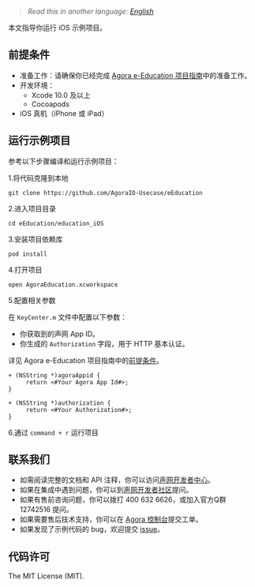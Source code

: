 > *Read this in another language: [English](https://github.com/AgoraIO-Usecase/eEducation/wiki/Run-the-iOS-Project)*

本文指导你运行 iOS 示例项目。

## 前提条件

- 准备工作：请确保你已经完成 [Agora e-Education 项目指南](https://github.com/AgoraIO-Usecase/eEducation/wiki/Agora-e-Education-%E9%A1%B9%E7%9B%AE%E6%8C%87%E5%8D%97#%E5%89%8D%E6%8F%90%E6%9D%A1%E4%BB%B6)中的准备工作。
- 开发环境：
  - Xcode 10.0 及以上
  - Cocoapods
- iOS 真机（iPhone 或 iPad）

## 运行示例项目

参考以下步骤编译和运行示例项目：

1.将代码克隆到本地

```
git clone https://github.com/AgoraIO-Usecase/eEducation
```

2.进入项目目录

```
cd eEducation/education_iOS
```

3.安装项目依赖库

```
pod install
```

4.打开项目

```
open AgoraEducation.xcworkspace
```

5.配置相关参数

在 `KeyCenter.m` 文件中配置以下参数：
- 你获取到的声网 App ID。
- 你生成的 `Authorization` 字段，用于 HTTP 基本认证。

详见 Agora e-Education 项目指南中的[前提条件](https://github.com/AgoraIO-Usecase/eEducation/wiki/Agora-eEducation-%E9%A1%B9%E7%9B%AE%E6%8C%87%E5%8D%97#%E5%89%8D%E6%8F%90%E6%9D%A1%E4%BB%B6)。

```
+ (NSString *)agoraAppid {
     return <#Your Agora App Id#>;
}

+ (NSString *)authorization {
     return <#Your Authorization#>;
}

```

6.通过 `command + r` 运行项目

## 联系我们

- 如需阅读完整的文档和 API 注释，你可以访问[声网开发者中心](https://docs.agora.io/cn/)。
- 如果在集成中遇到问题，你可以到[声网开发者社区](https://dev.agora.io/cn/)提问。
- 如果有售前咨询问题，你可以拨打 400 632 6626，或加入官方Q群 12742516 提问。
- 如果需要售后技术支持，你可以在 [Agora 控制台](https://dashboard.agora.io/)提交工单。
- 如果发现了示例代码的 bug，欢迎提交 [issue](https://github.com/AgoraIO/Rtm/issues)。

## 代码许可

The MIT License (MIT).
